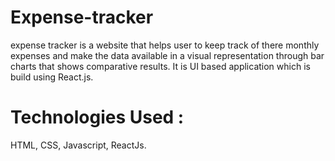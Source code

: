 ﻿# Expense-tracker
 expense tracker is a website that helps user to keep track of there monthly expenses and make the data available in a visual representation through bar charts that shows comparative results.
It is UI based application which is build using React.js.
# Technologies Used : 
  HTML, CSS, Javascript, ReactJs.
